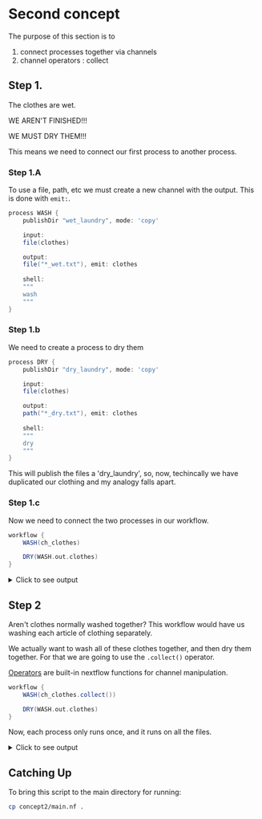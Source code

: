 # Second concept

The purpose of this section is to 
1. connect processes together via channels
2. channel operators : collect

## Step 1.
The clothes are wet.

WE AREN'T FINISHED!!!

WE MUST DRY THEM!!!

This means we need to connect our first process to another process.

### Step 1.A

To use a file, path, etc we must create a new channel with the output. This is done with `emit:`.
```groovy
process WASH {
    publishDir "wet_laundry", mode: 'copy'

    input:
    file(clothes)

    output:
    file("*_wet.txt"), emit: clothes
    
    shell:
    """
    wash
    """
}
```

### Step 1.b
We need to create a process to dry them

```groovy
process DRY {
    publishDir "dry_laundry", mode: 'copy'

    input:
    file(clothes)

    output:
    path("*_dry.txt"), emit: clothes
    
    shell:
    """
    dry
    """
}
```

This will publish the files a 'dry_laundry', so, now, techincally we have duplicated our clothing and my analogy falls apart. 

### Step 1.c

Now we need to connect the two processes in our workflow.

```groovy
workflow {
    WASH(ch_clothes)

    DRY(WASH.out.clothes)
}
```


<details>
  <summary>Click to see output</summary>
Now it should look something like this

```bash
$ ./nextflow run .

 N E X T F L O W   ~  version 24.04.3

Launching `./main.nf` [focused_hoover] DSL2 - revision: a2e08f5491

executor >  local (100)
[4a/076bcb] WASH (46) [100%] 50 of 50 ✔
[3f/863796] DRY (50)  [100%] 50 of 50 ✔
```
</details>


## Step 2

Aren't clothes normally washed together? This workflow would have us washing each article of clothing separately.

We actually want to wash all of these clothes together, and then dry them together. For that we are going to use the `.collect()` operator.

[Operators](https://www.nextflow.io/docs/latest/operator.html) are built-in nextflow functions for channel manipulation.

```groovy
workflow {
    WASH(ch_clothes.collect())

    DRY(WASH.out.clothes)
}
```

Now, each process only runs once, and it runs on all the files.

<details>
  <summary>Click to see output</summary>
Now it should look something like this


```bash
$ ./nextflow run . -resume

 N E X T F L O W   ~  version 24.04.3

Launching `./main.nf` [sick_faggin] DSL2 - revision: ad2ec5fece

executor >  local (1)
[15/f81e4f] WASH [100%] 1 of 1 ✔
[3b/46d55a] DRY  [100%] 1 of 1 ✔
Completed at: 19-Jul-2024 23:11:00
Duration    : 1m 45s
CPU hours   : 0.1
Succeeded   : 1
Cached      : 1
```
</details>



## Catching Up

To bring this script to the main directory for running:

```bash
cp concept2/main.nf .
```
